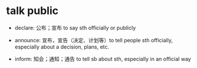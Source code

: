 # talk public

- declare: 公布；宣布 to say sth officially or publicly
- announce: 宣布，宣告（决定、计划等）to tell people sth officially, especially about a decision, plans, etc.

- inform: 知会；通知；通告 to tell sb about sth, especially in an official way

